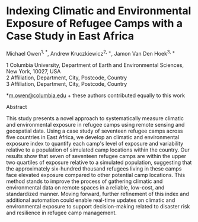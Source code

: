 # Indexing Climatic and Environmental Exposure of Refugee Camps with a Case Study in East Africa

Michael Owen<sup>1, *</sup>, Andrew Kruczkiewicz<sup>2, +</sup>, Jamon Van Den Hoek<sup>3, +</sup>

1 Columbia University, Department of Earth and Environmental Sciences, New York, 10027, USA <br/>
2 Affiliation, Department, City, Postcode, Country <br/>
3 Affiliation, Department, City, Postcode, Country <br/>

*m.owen@columbia.edu 
\+ these authors contributed equally to this work

Abstract

This study presents a novel approach to systematically measure climatic and environmental exposure in refugee camps using remote sensing and geospatial data. Using a case study of seventeen refugee camps across five countries in East Africa, we develop an climatic and environmental exposure index to quantify each camp's level of exposure and variability relative to a population of simulated camp locations within the country. Our results show that seven of seventeen refugee camps are within the upper two quartiles of exposure relative to a simulated population, suggesting that the approximately six-hundred thousand refugees living in these camps face elevated exposure compared to other potential camp locations. This method stands to improve the process of gathering climatic and environmental data on remote spaces in a reliable, low-cost, and standardized manner. Moving forward, further refinement of this index and additional automation could enable real-time updates on climatic and environmental exposure to support decision-making related to disaster risk and resilience in refugee camp management.
